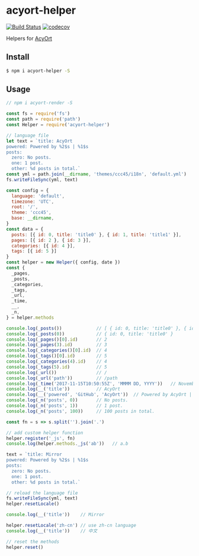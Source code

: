 # acyort-helper

[![Build Status](https://travis-ci.org/acyortjs/acyort-helper.svg?branch=master)](https://travis-ci.org/acyortjs/acyort-helper)
[![codecov](https://codecov.io/gh/acyortjs/acyort-helper/branch/master/graph/badge.svg)](https://codecov.io/gh/acyortjs/acyort-helper)

Helpers for [AcyOrt](https://github.com/acyortjs/acyort)

## Install

```bash
$ npm i acyort-helper -S
```

## Usage

```js
// npm i acyort-render -S

const fs = require('fs')
const path = require('path')
const Helper = require('acyort-helper')

// language file
let text = `title: AcyOrt
powered: Powered by %2$s | %1$s
posts:
  zero: No posts.
  one: 1 post.
  other: %d posts in total.`
const yml = path.join(__dirname, 'themes/ccc45/i18n', 'default.yml')
fs.writeFileSync(yml, text)

const config = {
  language: 'default',
  timezone: 'UTC',
  root: '/',
  theme: 'ccc45',
  base: __dirname,
}
const data = {
  posts: [{ id: 0, title: 'title0' }, { id: 1, title: 'title1' }],
  pages: [{ id: 2 }, { id: 3 }],
  categories: [{ id: 4 }],
  tags: [{ id: 5 }]
}
const helper = new Helper({ config, date })
const {
  _pages,
  _posts,
  _categories,
  _tags,
  _url,
  _time,
  __,
  _n,
} = helper.methods

console.log(_posts())             // [ { id: 0, title: 'title0' }, { id: 1, title: 'title1' } ]
console.log(_posts(0))            // { id: 0, title: 'title0' }
console.log(_pages()[0].id)       // 2
console.log(_pages(3).id)         // 3
console.log(_categories()[0].id)  // 4
console.log(_tags()[0].id)        // 5
console.log(_categories(4).id)    // 4
console.log(_tags(5).id)          // 5
console.log(_url())               // /
console.log(_url('path'))         // /path
console.log(_time('2017-11-15T10:50:55Z', 'MMMM DD, YYYY'))   // November 15, 2017
console.log(__('title'))          // AcyOrt
console.log(__('powered', 'GitHub', 'AcyOrt'))  // Powered by AcyOrt | GitHub
console.log(_n('posts', 0))       // No posts.
console.log(_n('posts', 1))       // 1 post.
console.log(_n('posts', 100))     // 100 posts in total.

const fn = s => s.split('').join('.')

// add custom helper function
helper.register('_js', fn)
console.log(helper.methods._js('ab'))   // a.b

text = `title: Mirror
powered: Powered by %2$s | %1$s
posts:
  zero: No posts.
  one: 1 post.
  other: %d posts in total.`

// reload the language file
fs.writeFileSync(yml, text)
helper.resetLocale()

console.log(__('title'))    // Mirror

helper.resetLocale('zh-cn') // use zh-cn language
console.log(__('title'))    // 中文

// reset the methods
helper.reset()
```
